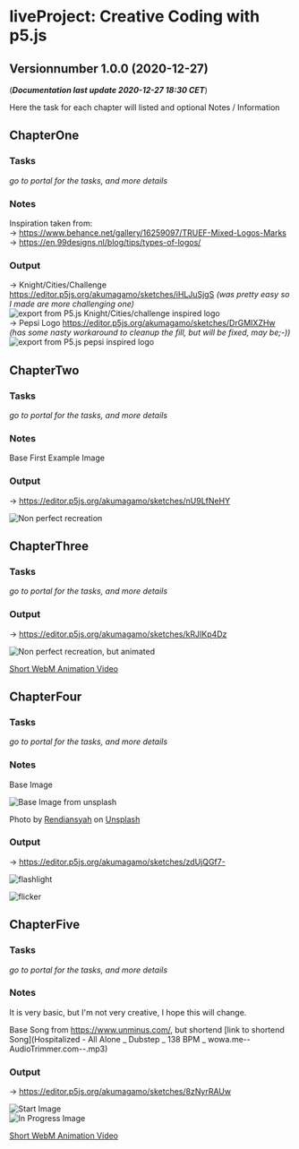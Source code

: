 # **liveProject:** Creative Coding with p5.js
## Versionnumber 1.0.0 (2020-12-27)
(***Documentation last update 2020-12-27 18:30 CET***)  

Here the task for each chapter will listed and optional Notes / Information

## ChapterOne

### Tasks
_go to portal for the tasks, and more details_

### Notes
Inspiration taken from:  
-> https://www.behance.net/gallery/16259097/TRUEF-Mixed-Logos-Marks   
-> https://en.99designs.nl/blog/tips/types-of-logos/  

### Output

-> Knight/Cities/Challenge https://editor.p5js.org/akumagamo/sketches/iHLJuSjgS _(was pretty easy so I made are more challenging one)_     
![export from P5.js Knight/Cities/challenge inspired logo](logo_1.png)   
-> Pepsi Logo https://editor.p5js.org/akumagamo/sketches/DrGMIXZHw _(has some nasty workaround to cleanup the  fill, but will be fixed, may be;-))_    
![export from P5.js pepsi inspired logo](logo_2.png)   


## ChapterTwo

### Tasks
_go to portal for the tasks, and more details_  

### Notes
Base First Example Image   

### Output

-> https://editor.p5js.org/akumagamo/sketches/nU9LfNeHY   

![Non perfect recreation](submission_2.png)  


## ChapterThree


### Tasks
_go to portal for the tasks, and more details_    


### Output

->  https://editor.p5js.org/akumagamo/sketches/kRJIKp4Dz   

![Non perfect recreation, but animated](submission_3.png)  

[Short WebM Animation Video](submission_3.webm)  

## ChapterFour


### Tasks
_go to portal for the tasks, and more details_   

### Notes

Base Image  

![Base Image from unsplash](rendiansyah-Gh6vZQLjg5k-unsplash.jpg)  

<span>Photo by <a href="https://unsplash.com/@rendiansyah?utm_source=unsplash&amp;utm_medium=referral&amp;utm_content=creditCopyText">Rendiansyah</a> on <a href="https://unsplash.com/s/photos/dancer-in-the-dark?utm_source=unsplash&amp;utm_medium=referral&amp;utm_content=creditCopyText">Unsplash</a></span>


### Output

-> https://editor.p5js.org/akumagamo/sketches/zdUjQGf7-  


![flashlight](submission_4_1.png)  

![flicker](submission_4_2.png)  


## ChapterFive


### Tasks
_go to portal for the tasks, and more details_   

### Notes


It is very basic, but I'm not very creative, I hope this will change.  

Base Song from https://www.unminus.com/, but shortend [link to shortend Song](Hospitalized - All Alone _ Dubstep _ 138 BPM _ wowa.me--AudioTrimmer.com--.mp3)  


### Output

-> https://editor.p5js.org/akumagamo/sketches/8zNyrRAUw  


![Start Image](submission_5_2.png)  
![In Progress Image](submission_5_1.png)  

[Short WebM Animation Video](submission_5.webm)   

